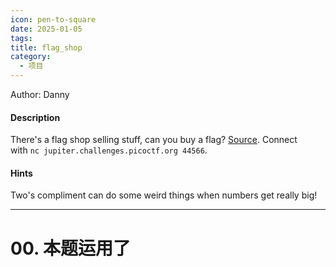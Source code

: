 ```yaml
---
icon: pen-to-square
date: 2025-01-05
tags: 
title: flag_shop
category:
  - 项目
---
```

Author: Danny

#### Description

There's a flag shop selling stuff, can you buy a flag? [Source](https://jupiter.challenges.picoctf.org/static/dd28f0987f28c894f35d5d48564c3402/store.c). Connect with `nc jupiter.challenges.picoctf.org 44566`.
#### Hints
Two's compliment can do some weird things when numbers get really big!

----
# 00. 本题运用了
